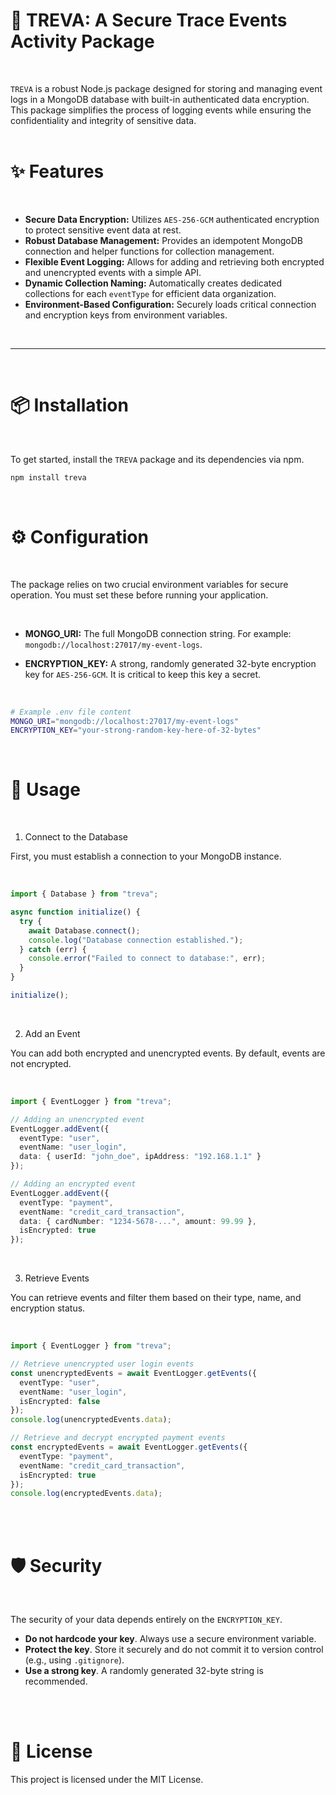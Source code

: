 # 📖 TREVA: A Secure Trace Events Activity Package
<br>

`TREVA` is a robust Node.js package designed for storing and managing event logs in a MongoDB database with built-in authenticated data encryption. This package simplifies the process of logging events while ensuring the confidentiality and integrity of sensitive data.
<br>
<br>

# ✨ Features
<br>

* **Secure Data Encryption:** Utilizes `AES-256-GCM` authenticated encryption to protect sensitive event data at rest.
* **Robust Database Management:** Provides an idempotent MongoDB connection and helper functions for collection management.
* **Flexible Event Logging:** Allows for adding and retrieving both encrypted and unencrypted events with a simple API.
* **Dynamic Collection Naming:** Automatically creates dedicated collections for each `eventType` for efficient data organization.
* **Environment-Based Configuration:** Securely loads critical connection and encryption keys from environment variables.

<br>

---
<br>

# 📦 Installation

<br>

To get started, install the `TREVA` package and its dependencies via npm.

```bash
npm install treva
```

<br>

# ⚙️ Configuration
<br>

The package relies on two crucial environment variables for secure operation. You must set these before running your application.

<br>

* **MONGO_URI:** The full MongoDB connection string. For example: `mongodb://localhost:27017/my-event-logs`.

* **ENCRYPTION_KEY:** A strong, randomly generated 32-byte encryption key for `AES-256-GCM`. It is critical to keep this key a secret.

<br>

```bash
# Example .env file content
MONGO_URI="mongodb://localhost:27017/my-event-logs"
ENCRYPTION_KEY="your-strong-random-key-here-of-32-bytes"
```

<br>

# 🚀 Usage

<br>

1. Connect to the Database

First, you must establish a connection to your MongoDB instance.

<br>

```typescript
import { Database } from "treva";

async function initialize() {
  try {
    await Database.connect();
    console.log("Database connection established.");
  } catch (err) {
    console.error("Failed to connect to database:", err);
  }
}

initialize();
```

<br>

2. Add an Event

You can add both encrypted and unencrypted events. By default, events are not encrypted.

<br>

```typescript
import { EventLogger } from "treva";

// Adding an unencrypted event
EventLogger.addEvent({
  eventType: "user",
  eventName: "user_login",
  data: { userId: "john_doe", ipAddress: "192.168.1.1" }
});

// Adding an encrypted event
EventLogger.addEvent({
  eventType: "payment",
  eventName: "credit_card_transaction",
  data: { cardNumber: "1234-5678-...", amount: 99.99 },
  isEncrypted: true
});
```

<br>

3. Retrieve Events

You can retrieve events and filter them based on their type, name, and encryption status.

<br>

```typescript
import { EventLogger } from "treva";

// Retrieve unencrypted user login events
const unencryptedEvents = await EventLogger.getEvents({
  eventType: "user",
  eventName: "user_login",
  isEncrypted: false
});
console.log(unencryptedEvents.data);

// Retrieve and decrypt encrypted payment events
const encryptedEvents = await EventLogger.getEvents({
  eventType: "payment",
  eventName: "credit_card_transaction",
  isEncrypted: true
});
console.log(encryptedEvents.data);
```

<br>
<br>

# 🛡️ Security

<br>

The security of your data depends entirely on the `ENCRYPTION_KEY`.

* **Do not hardcode your key**. Always use a secure environment variable.
* **Protect the key**. Store it securely and do not commit it to version control (e.g., using `.gitignore`).
* **Use a strong key**. A randomly generated 32-byte string is recommended.

<br>
<br>

# 📜 License

This project is licensed under the MIT License.


